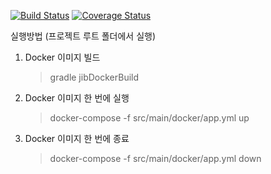 [![Build Status](https://travis-ci.org/slippStudy/franchise.svg?branch=recruitmanage&kill_cache=1)](https://travis-ci.org/slippStudy/franchise)
[![Coverage Status](https://coveralls.io/repos/github/slippStudy/franchise/badge.svg?branch=recruitmanage&kill_cache=1)](https://coveralls.io/github/slippStudy/franchise?branch=recruitmanage&kill_cache=1)

실행방법 (프로젝트 루트 폴더에서 실행)
1. Docker 이미지 빌드
    > gradle jibDockerBuild 
2. Docker 이미지 한 번에 실행
    > docker-compose -f src/main/docker/app.yml up
3. Docker 이미지 한 번에 종료
    > docker-compose -f src/main/docker/app.yml down

